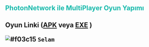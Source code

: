 <h2 style="color: #16B9AB;">PhotonNetwork ile MultiPlayer Oyun Yapımı <h2>
Oyun Linki (<a href = "#">APK</a> veya <a  href = "#">EXE</a> )
  
   ![#f03c15](https://via.placeholder.com/15/f03c15/000000?text=+) `Selam`
